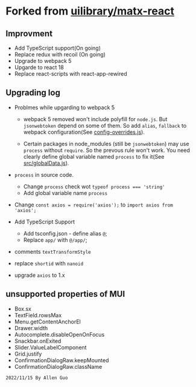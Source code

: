 <h1>Forked from <a href="https://github.com/uilibrary/matx-react">uilibrary/matx-react</a></h1>

## Improvment

- Add TypeScript support(On going)
- Replace redux with recoil (On going)
- Upgrade to webpack 5
- Upgarde to react 18
- Replace react-scripts with react-app-rewired

## Upgrading log

- Problmes while upgarding to webpack 5

  - webpack 5 removed won't include polyfill for `node.js`. But `jsonwebtoken` depend on some of them. So add `alias`, `fallback` to webpack configuration(See [config-overrides.js](config-overrides.js)).

  - Certain packages in node_modules (still be `jsonwebtoken`) may use `process` without `require`. So the prevous rule won't work. You need clearly define global variable named `process` to fix it(See  
    [src/globalData.js](src/globalData.js)).

- `process` in source code.
  - Change `process` check wot `typeof process === 'string'`
  - Add global variable name `process`
- Change `const axios = require('axios');` to `import axios from 'axios';`
- Add TypeScript Support
  - Add tsconfig.json - define alias `@`;
  - Replace `app/` with `@/app/`;
- comments `textTransformStyle`
- replace `shortid` with `nanoid`
- upgrade `axios` to 1.x

## unsupported properties of MUI

- Box.sx
- TextField.rowsMax
- Menu.getContentAnchorEl
- Drawer.width
- Autocomplete.disableOpenOnFocus
- Snackbar.onExited
- Slider.ValueLabelComponent
- Grid.justify
- ConfirmationDialogRaw.keepMounted
- ConfirmationDialogRaw.className

`2022/11/15 By Allen Guo`
